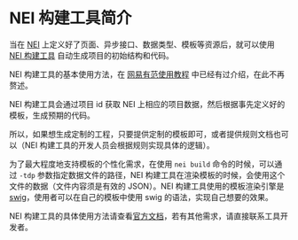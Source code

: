 # NEI 构建工具简介

当在 [NEI](http://nei.hz.netease.com/) 上定义好了页面、异步接口、数据类型、模板等资源后，就可以使用 [NEI 构建工具](https://github.com/genify/nei) 自动生成项目的初始结构和代码。

NEI 构建工具的基本使用方法，在 [网易有范使用教程](readme.md) 中已经有过介绍，在此不再赘述。

NEI 构建工具会通过项目 id 获取 NEI 上相应的项目数据，然后根据事先定义好的模板，生成预期的代码。

所以，如果想生成定制的工程，只要提供定制的模板即可，或者提供规则文档也可以（NEI 构建工具的开发人员会根据规则实现具体的逻辑）。

为了最大程度地支持模板的个性化需求，在使用 `nei build` 命令的时候，可以通过 `-tdp` 参数指定数据文件的路径，NEI 构建工具在渲染模板的时候，会使用这个文件的数据（文件内容须是有效的 JSON）。NEI 构建工具使用的模板渲染引擎是 [swig](http://paularmstrong.github.io/swig/)，使用者可以在自己的模板中使用 swig 的语法，实现自己想要的效果。

NEI 构建工具的具体使用方法请查看[官方文档](https://github.com/genify/nei)，若有其他需求，请直接联系工具开发者。
